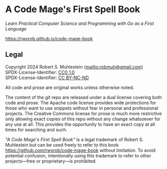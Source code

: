 # A Code Mage's First Spell Book

*Learn Practical Computer Science and Programming with Go as a First Language*

<https://rwxrob.github.io/code-mage-book>

## Legal

Copyright 2024 Robert S. Muhlestein (<mailto:robmuh@gmail.com>)  
SPDX-License-Identifier: [CC0 1.0]  
SPDX-License-Identifier: [CC BY-NC-ND]  

All code and prose are original works unless otherwise noted.

The content of the git repo are released under a dual license covering both code and prose. The Apache code license provides wide protections for those who want to use snippets without fear in personal and professional projects. The Creative Commons license for prose is much more restrictive only allowing exact copies of this repo without any change whatsoever for any use at all. This provides the opportunity to have an exact copy at all times for searching and such.

[CC0 1.0]: LICENSE-code
[CC BY-NC-ND]: LICENSE-prose

*"A Code Mage's First Spell Book"* is a legal trademark of Robert S.
Muhlestein but can be used freely to refer to this book
<https://github.com/rwxrob/code-mage-book> without limitation. To avoid
potential confusion, intentionally using this trademark to refer to other
projects—free or proprietary—is prohibited.

